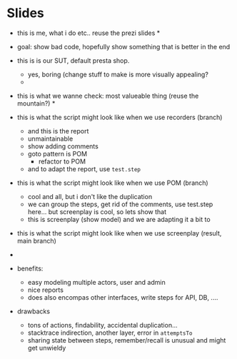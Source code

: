# Slides

* this is me, what i do etc.. reuse the prezi slides
  *  
* goal: show bad code, hopefully show something that is better in the end
* this is is our SUT, default presta shop.
  * yes, boring (change stuff to make is more visually appealing? 
  *     
* this is what we wanne check: most valueable thing (reuse the mountain?)
  * 
* this is what the script might look like when we use recorders (branch)
  * and this is the report 
  * unmaintainable
  * show adding comments
  * goto pattern is POM
    * refactor to POM
  * and to adapt the report, use `test.step`
* this is what the script might look like when we use POM (branch)
   * cool and all, but i don't like the duplication
   * we can group the steps, get rid of the comments, use test.step here... but screenplay is cool, so lets show that
   * this is screenplay (show model) and we are adapting it a bit to 
* this is what the script might look like when we use screenplay (result, main branch)
* 

* benefits:
  * easy modeling multiple actors, user and admin
  * nice reports
  * does also encompas other interfaces, write steps for API, DB, ....
* drawbacks
  * tons of actions, findability, accidental duplication...
  * stacktrace indirection, another layer, error in `attemptsTo`
  * sharing state between steps, remember/recall is unusual and might get unwieldy 
